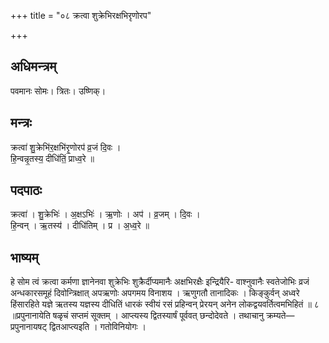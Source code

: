 +++
title = "०८ क्रत्वा शुक्रेभिरक्षभिरृणोरप"

+++
## अधिमन्त्रम्
पवमानः सोमः। त्रितः। उष्णिक्।

## मन्त्रः
क्रत्वा॑ शु॒क्रेभि॑र॒क्षभि॑रृ॒णोरप॑ व्र॒जं दि॒वः ।  
हि॒न्वन्नृ॒तस्य॒ दीधि॑तिं॒ प्राध्व॒रे ॥

## पदपाठः
क्रत्वा॑ । शु॒क्रेभिः॑ । अ॒क्षऽभिः॑ । ऋ॒णोः । अप॑ । व्र॒जम् । दि॒वः ।  
हि॒न्वन् । ऋ॒तस्य॑ । दीधि॑तिम् । प्र । अ॒ध्व॒रे ॥

## भाष्यम्
हे सोम त्वं क्रत्वा कर्मणा ज्ञानेनवा शुक्रेभिः शुक्रैर्दीप्यमानैः अक्षभिरक्षैः इन्द्रियैरि- वाश्नुवानैः स्वतेजोभिः व्रजं अन्धकारसमूहं दिवोन्त्रिक्षात् अपऋणोः अपगमय विनाशय । ऋणुगतौ तानादिकः । किङ्कुर्वन् अध्वरे हिंसारहिते यज्ञे ऋतस्य यज्ञस्य दीधितिं धारकं स्वीयं रसं प्रहिन्वन् प्रेरयन् अनेन लोकद्वयवर्तित्वमभिहितं ॥ ८ ॥प्रपुनानायेति षळृचं सप्तमं सूक्तम् । आप्त्यस्य द्वितस्यार्षं पूर्ववत् छन्दोदेवते । तथाचानु क्रम्यते—प्रपुनानायषट् द्वितआप्त्यइति । गतोविनियोगः ।
